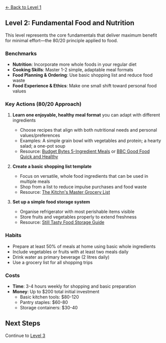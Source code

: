 [← Back to Level 1](level-1)
## Level 2: Fundamental Food and Nutrition

This level represents the core fundamentals that deliver maximum benefit for minimal effort—the 80/20 principle applied to food.

### Benchmarks
- **Nutrition**: Incorporate more whole foods in your regular diet
- **Cooking Skills**: Master 1-2 simple, adaptable meal formats
- **Food Planning & Ordering**: Use basic shopping list and reduce food waste
- **Food Experience & Ethics**: Make one small shift toward personal food values

### Key Actions (80/20 Approach)
1. **Learn one enjoyable, healthy meal format** you can adapt with different ingredients
   - Choose recipes that align with both nutritional needs and personal values/preferences
   - Examples: A simple grain bowl with vegetables and protein; a hearty salad; a one-pot soup
   - Resource: [Budget Bytes 5-Ingredient Meals](https://www.budgetbytes.com/category/recipes/5-ingredients-or-less/) or [BBC Good Food Quick and Healthy](https://www.bbcgoodfood.com/recipes/collection/quick-and-healthy-recipes)

2. **Create a basic shopping list template**
   - Focus on versatile, whole food ingredients that can be used in multiple meals
   - Shop from a list to reduce impulse purchases and food waste
   - Resource: [The Kitchn's Master Grocery List](https://www.thekitchn.com/the-kitchns-guide-to-making-a-week-long-meal-plan-reader-intelligence-report-206598)

3. **Set up a simple food storage system**
   - Organise refrigerator with most perishable items visible
   - Store fruits and vegetables properly to extend freshness
   - Resource: [Still Tasty Food Storage Guide](https://www.stilltasty.com/)

### Habits
- Prepare at least 50% of meals at home using basic whole ingredients
- Include vegetables or fruits with at least two meals daily
- Drink water as primary beverage (2 litres daily)
- Use a grocery list for all shopping trips

### Costs
- **Time**: 3-4 hours weekly for shopping and basic preparation
- **Money**: Up to $200 total initial investment
  - Basic kitchen tools: $80-120
  - Pantry staples: $60-80
  - Storage containers: $30-40

## Next Steps
Continue to [Level 3](level-3)
